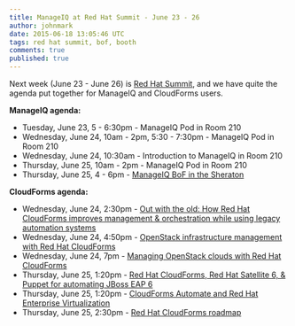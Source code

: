 ```yaml
---
title: ManageIQ at Red Hat Summit - June 23 - 26
author: johnmark
date: 2015-06-18 13:05:46 UTC
tags: red hat summit, bof, booth
comments: true
published: true
---
```


Next week (June 23 - June 26) is [Red Hat Summit](http://www.redhat.com/summit/), and we have quite the agenda put together for ManageIQ and CloudForms users. 

**ManageIQ agenda:**

* Tuesday, June 23, 5 - 6:30pm - ManageIQ Pod in Room 210
* Wednesday, June 24, 10am - 2pm, 5:30 - 7:30pm - ManageIQ Pod in Room 210
* Wednesday, June 24, 10:30am - Introduction to ManageIQ in Room 210
* Thursday, June 25, 10am - 2pm - ManageIQ Pod in Room 210
* Thursday, June 25, 4 - 6pm - [ManageIQ BoF in the Sheraton](https://miq-rhsummit2015.eventbrite.com)

**CloudForms agenda:**

* Wednesday, June 24, 2:30pm - [Out with the old: How Red Hat CloudForms improves management & orchestration while using legacy automation systems](http://www.redhat.com/summit/agenda/sessions/index.html#13680)
* Wednesday, June 24, 4:50pm - [OpenStack infrastructure management with Red Hat CloudForms](http://www.redhat.com/summit/agenda/sessions/index.html#13795)
* Wednesday, June 24, 7pm - [Managing OpenStack clouds with Red Hat CloudForms](http://www.redhat.com/summit/agenda/sessions/index.html#13773) 
* Thursday, June 25, 1:20pm - [Red Hat CloudForms, Red Hat Satellite 6, & Puppet for automating JBoss EAP 6](http://www.redhat.com/summit/agenda/sessions/index.html#13723) 
* Thursday, June 25, 1:20pm - [CloudForms Automate and Red Hat Enterprise Virtualization](http://www.redhat.com/summit/agenda/sessions/index.html#12024)
* Thursday, June 25, 2:30pm - [Red Hat CloudForms roadmap](http://www.redhat.com/summit/agenda/sessions/index.html#13354)

